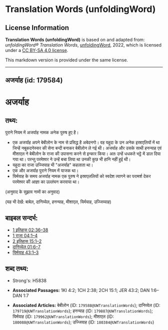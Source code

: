 # Translation Words (unfoldingWord)

## License Information

**Translation Words (unfoldingWord)** is based on and adapted from: _unfoldingWord® Translation Words_, [unfoldingWord](https://unfoldingword.org/utw), 2022, which is licensed under a [CC BY-SA 4.0 license](https://creativecommons.org/licenses/by-sa/4.0/legalcode.en).

This markdown version is provided under the same license.



--------------------------------

## अजर्याह (id: 179584)

अजर्याह
=======

तथ्य:
-----

पुराने नियम में अजर्याह नामक अनेक पुरुष हुए है।

* एक अजर्याह अपने बेबीलोन के नाम से प्रसिद्ध है अबेदनगो। वह यहूदा के उन अनेक इस्राएलियों में था जिन्हें नबूकदनेस्सर की सेना बन्दी बनाकर बेबीलोन ले गई थी। अजर्याह और उसके साथी हनन्याह एवं मीशाएल ने बेबीलोन के राजा की उपासना करने से इन्कार किया। अतः उन्हें धधकते भट्ठे में डाल दिया गया था। परन्तु परमेश्वर ने उन्हें बचा लिया था उनकी कुछ भी हानि नहीं हुई थी।
* यहूदा का राजा उज्जियाह भी "अजर्याह" कहलाता था।
* एक और अजर्याह पुराने नियम में याजक था।
* यिर्मयाह के समय अजर्याह नामक एक पुरुष ने इस्राएललियों को स्वदेश त्यागने का परामर्श देकर परमेश्वर की आज्ञा का उल्लंघन करवाया था।

(अनुवाद के सुझाव नामों का अनुवाद)

(यह भी देखें: बाबेल, दानिय्येल, हनन्याह, मीशाएल, यिर्मयाह, उज्जिय्याह)

बाइबल सन्दर्भ:
--------------

* [1 इतिहास 02:36–38](https://ref.ly/1Chr0:0)
* [1 राजा 04:1–4](https://ref.ly/1Kgs0:0)
* [2 इतिहास 15:1–2](https://ref.ly/2Chr0:0)
* [दानिय्येल 01:6–7](https://ref.ly/Dan1:6-Dan1:7)
* [यिर्मयाह 43:1–3](https://ref.ly/Jer43:1-Jer43:3)

शब्द तथ्य:
----------

* Strong's: H5838

* **Associated Passages:** 1KI 4:2; 1CH 2:38; 2CH 15:1; JER 43:2; DAN 1:6–DAN 1:7
* **Associated Articles:** बेबीलोन (ID: `179588@UWTranslationWords`); दानिय्येल (ID: `179719@UWTranslationWords`); हनन्याह (ID: `179887@UWTranslationWords`); यिर्मयाह (ID: `179962@UWTranslationWords`); मीशाएल (ID: `180088@UWTranslationWords`); उज्जियाह (ID: `180384@UWTranslationWords`)

